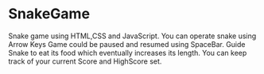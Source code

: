# SnakeGame
Snake game using HTML,CSS and JavaScript. 
You can operate snake using Arrow Keys 
Game could be paused and resumed using SpaceBar.
Guide Snake to eat its food which eventually increases its length.
You can keep track of your current Score and HighScore set.

